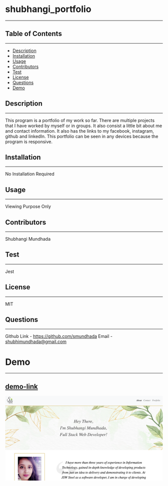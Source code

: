 # shubhangi_portfolio
---

## Table of Contents
---
* [Description](#Description)
* [Installation](#Installation)
* [Usage](#Usage)
* [Contributors](#Contributors)
* [Test](#Test)
* [License](#License)
* [Questions](#Questions)
* [Demo](#Demo)


## Description 
---
This program is a portfolio of my work so far. There are multiple projects that I have worked by myself or in groups. It also consist a little bit about me and contact information. It also has the links to my facebook, instagram, github and linkedIn. This portfolio can be seen in any devices because the program is responsive.

## Installation 
---
No Installation Required 

## Usage 
---
Viewing Purpose Only

## Contributors
---
Shubhangi Mundhada

## Test
---
Jest

## License
---
MIT

## Questions
---
Github Link - https://github.com/smundhada
Email - shubhimundhada@gmail.com

# Demo 
---
## [demo-link](https://smundhada.github.io/shubhangi_portfolio/)

![alt text](assets/portfolio.png)
